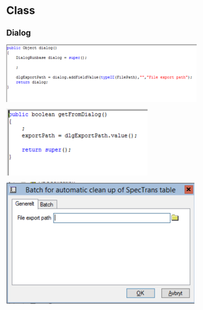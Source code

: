 # Class

## Dialog

![Dialog1](/includes/Dialog1.png)

![Dialog2](/includes/Dialog2.png)

![Dialog](/includes/Dialog.png)